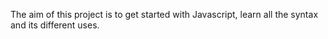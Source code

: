 The aim of this project is to get started with Javascript, learn all the syntax and its different uses.
